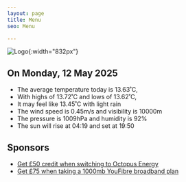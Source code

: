 ```yaml
---
layout: page
title: Menu
seo: Menu

---
```


![Logo](/images/logo.jpg){:width="832px"}

<!-- weather_marker starts -->
## On Monday, 12 May 2025

- The average temperature today is 13.63˚C,
- With highs of 13.72˚C and lows of 13.62˚C,
- It may feel like 13.45˚C with light rain
- The wind speed is 0.45m/s and visibility is 10000m
- The pressure is 1009hPa and humidity is 92%
- The sun will rise at 04:19 and set at 19:50

<!-- weather_marker ends -->

## Sponsors

- [Get £50 credit when switching to Octopus Energy](https://bit.ly/3oD1nnS)
- [Get £75 when taking a 1000mb YouFibre broadband plan](https://aklam.io/91zWhU?)
